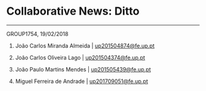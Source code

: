 # Collaborative News: Ditto

***

GROUP1754, 19/02/2018

1. João Carlos Miranda Almeida | up201504874@fe.up.pt

2. João Carlos Oliveira Lago | up201504374@fe.up.pt

3. João Paulo Martins Mendes | up201505439@fe.up.pt

4. Miguel Ferreira de Andrade | up201709051@fe.up.pt
